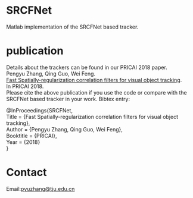 # SRCFNet
Matlab implementation of the SRCFNet based tracker.
# publication
Details about the trackers can be found in our PRICAI 2018 paper.\
Pengyu Zhang, Qing Guo, Wei Feng.\
[Fast Spatially-regularization correlation filters for visual object tracking](https://rdcu.be/brmMu). \
In PRICAI 2018.\
Please cite the above publication if you use the code or compare with the SRCFNet based tracker in your work. Bibtex entry:

@InProceedings{SRCFNet,\
Title = {Fast Spatially-regularization correlation filters for visual object tracking},\
Author = {Pengyu Zhang, Qing Guo, Wei Feng},\
Booktitle = {PRICAI},\
Year = {2018}\
}

# Contact
Email:pyuzhang@tju.edu.cn
